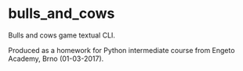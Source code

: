 # bulls_and_cows
Bulls and cows game textual CLI.

Produced as a homework for Python intermediate course from Engeto Academy, Brno (01-03-2017).
